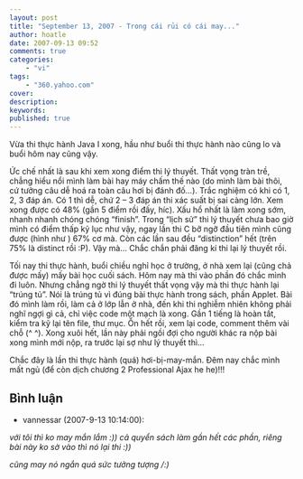 ```yaml
---
layout: post
title: "September 13, 2007 - Trong cái rủi có cái may..."
author: hoatle
date: 2007-09-13 09:52
comments: true
categories:
    - "vi"
tags:
    - "360.yahoo.com"
cover:
description:
keywords:
published: true
---
```


Vừa thi thực hành Java I xong, hầu như buổi thi thực hành nào cũng lo và buổi hôm nay cũng vậy.

<!-- more -->

Ức chế nhất là sau khi xem xong điểm thi lý thuyết. Thất vọng tràn trề, chẳng hiểu nổi mình làm bài
hay máy chấm thế nào (do mình làm bài thôi, cứ tưởng câu dễ hoá ra toàn câu hơi bị đánh đố…). Trắc
nghiệm có khi có 1, 2, 3 đáp án. Có 1 thì dễ, chứ 2 – 3 đáp án thi xác suất bị sai càng lớn. Xem
xong được có 48% (gần 5 điểm rồi đấy, híc). Xấu hổ nhất là làm xong sớm, nhanh nhanh chóng chóng
“finish”. Trong “lịch sử” thi lý thuyết chưa bao giờ mình có điểm thấp kỷ lục như vậy, ngay lần thi
C bỡ ngỡ đầu tiên mình cũng được (hình như ) 67% cơ mà. Còn các lần sau đều “distinction” hết (trên
75% là distinct rồi :P). Vậy mà… Chắc chắn phải đăng kí thi lại lý thuyết rồi.

Tối nay thi thực hành, buổi chiều nghỉ học ở trường, ở nhà xem lại (cũng chả được mấy) mấy bài học
cuối sách. Hôm nay mà thi vào phần đó chắc mình đi luôn. Nhưng chẳng ngờ thi lý thuyết thất vọng vậy
mà thi thực hành lại “trúng tủ”. Nói là trúng tủ vì đúng bài thực hành trong sách, phần Applet. Bài
đó mình làm rồi, làm cả ở lớp lẫn ở nhà, đến khi thi nghiễm nhiên không phải nghĩ ngợi gì cả, chỉ
việc code một mạch là xong. Gần 1 tiếng là hoàn tất, kiểm tra kỹ lại tên file, thư mục. Ổn hết rồi,
xem lại code, comment thêm vài chỗ (^ ^). Xong xuôi hết, lần này phải ngồi đợi cho người khác ra nộp
bài xong mình mới nộp, ra trước lại sợ như lý thuyết thì…

Chắc đây là lần thi thực hành (quá) hơi-bị-may-mắn. Đêm nay chắc mình mất ngủ (để còn dịch chương 2
Professional Ajax he he)!!!


Bình luận
---------

- vannessar (2007-9-13 10:14:00):

*với tôi thì ko may mắn lắm :)) cả quyển sách làm gần hết các phần, riêng bài này ko sờ vào thì nó
lại thi :))*

*cũng may nó ngắn quá sức tưởng tượng /:)*
